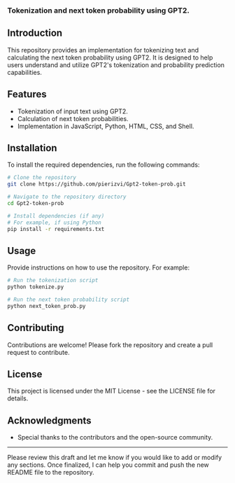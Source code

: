 ### Tokenization and next token probability using GPT2.

## Introduction

This repository provides an implementation for tokenizing text and calculating the next token probability using GPT2. It is designed to help users understand and utilize GPT2's tokenization and probability prediction capabilities.

## Features

- Tokenization of input text using GPT2.
- Calculation of next token probabilities.
- Implementation in JavaScript, Python, HTML, CSS, and Shell.

## Installation

To install the required dependencies, run the following commands:

```bash
# Clone the repository
git clone https://github.com/pierizvi/Gpt2-token-prob.git

# Navigate to the repository directory
cd Gpt2-token-prob

# Install dependencies (if any)
# For example, if using Python
pip install -r requirements.txt
```

## Usage

Provide instructions on how to use the repository. For example:

```bash
# Run the tokenization script
python tokenize.py

# Run the next token probability script
python next_token_prob.py
```

## Contributing

Contributions are welcome! Please fork the repository and create a pull request to contribute.

## License

This project is licensed under the MIT License - see the LICENSE file for details.

## Acknowledgments

- Special thanks to the contributors and the open-source community.

---

Please review this draft and let me know if you would like to add or modify any sections. Once finalized, I can help you commit and push the new README file to the repository.
